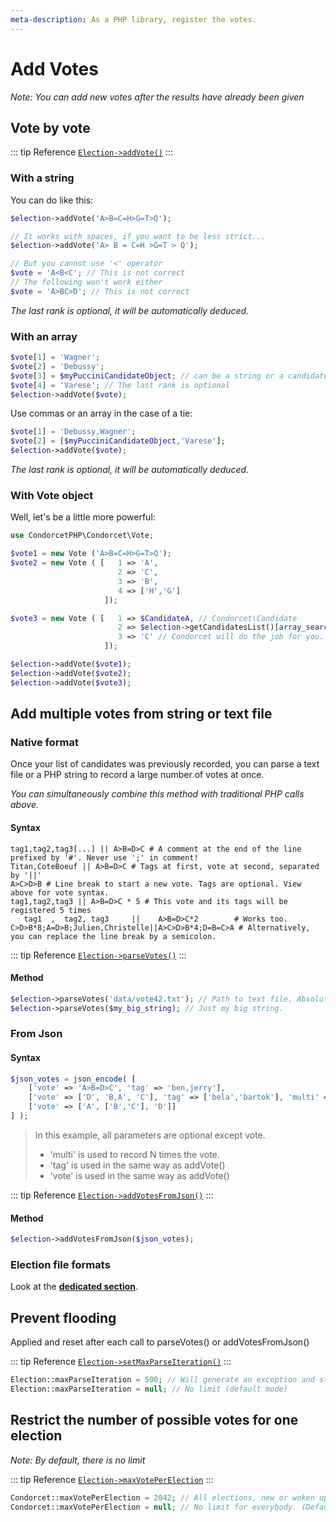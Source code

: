 ```yaml
---
meta-description: As a PHP library, register the votes.
---
```

# Add Votes
_Note: You can add new votes after the results have already been given_

## Vote by vote
::: tip Reference
[`Election->addVote()`](/api-reference/Election%20Class/public%20Election--addVote)
:::

<!-- tabs:start -->
### **With a string**
You can do like this:

```php
$election->addVote('A>B=C=H>G=T>Q');

// It works with spaces, if you want to be less strict...
$election->addVote('A> B = C=H >G=T > Q');

// But you cannot use '<' operator
$vote = 'A<B<C'; // This is not correct
// The following won't work either
$vote = 'A>BC>D'; // This is not correct
```

*The last rank is optional, it will be automatically deduced.*

### **With an array**
```php
$vote[1] = 'Wagner';
$vote[2] = 'Debussy';
$vote[3] = $myPucciniCandidateObject; // can be a string or a candidate object
$vote[4] = 'Varese'; // The last rank is optional
$election->addVote($vote);
```

Use commas or an array in the case of a tie:
```php
$vote[1] = 'Debussy,Wagner';
$vote[2] = [$myPucciniCandidateObject,'Varese'];
$election->addVote($vote);
```

*The last rank is optional, it will be automatically deduced.*

### **With Vote object**
Well, let's be a little more powerful:

```php
use CondorcetPHP\Condorcet\Vote;

$vote1 = new Vote ('A>B=C=H>G=T>Q');
$vote2 = new Vote ( [   1 => 'A',
                        2 => 'C',
                        3 => 'B',
                        4 => ['H','G']
                     ]);

$vote3 = new Vote ( [   1 => $CandidateA, // Condorcet\Candidate
                        2 => $election->getCandidatesList()[array_search('B',$election->getCandidatesList(),false)], // Put the object corresponding to the 'B' candidate from getCandidatesList method. Of course, you can also just enter string 'B' and Condorcet will do the job for you.
                        3 => 'C' // Condorcet will do the job for you.
                     ]);

$election->addVote($vote1);
$election->addVote($vote2);
$election->addVote($vote3);
```
<!-- tabs:end -->


## Add multiple votes from string or text file

<!-- tabs:start -->
### **Native format**
Once your list of candidates was previously recorded, you can parse a text file or a PHP string to record a large number of votes at once.

*You can simultaneously combine this method with traditional PHP calls above.*

#### Syntax
```
tag1,tag2,tag3[...] || A>B=D>C # A comment at the end of the line prefixed by '#'. Never use ';' in comment!
Titan,CoteBoeuf || A>B=D>C # Tags at first, vote at second, separated by '||'
A>C>D>B # Line break to start a new vote. Tags are optional. View above for vote syntax.
tag1,tag2,tag3 || A>B=D>C * 5 # This vote and its tags will be registered 5 times
   tag1  ,  tag2, tag3     ||    A>B=D>C*2        # Works too.
C>D>B*8;A=D>B;Julien,Christelle||A>C>D>B*4;D=B=C>A # Alternatively, you can replace the line break by a semicolon.
```

::: tip Reference
[`Election->parseVotes()`](/api-reference/Election%20Class/public%20Election--parseVotes)
:::

#### Method
```php
$election->parseVotes('data/vote42.txt'); // Path to text file. Absolute or relative.
$election->parseVotes($my_big_string); // Just my big string.
```

### **From Json**


#### Syntax
```php
$json_votes = json_encode( [
	['vote' => 'A>B=D>C', 'tag' => 'ben,jerry'],
	['vote' => ['D', 'B,A', 'C'], 'tag' => ['bela','bartok'], 'multi' => 5],
	['vote' => ['A', ['B','C'], 'D']]
] );
```

> In this example, all parameters are optional except vote.
> * 'multi' is used to record N times the vote.
> * 'tag' is used in the same way as addVote()
> * 'vote' is used in the same way as addVote()

::: tip Reference
[`Election->addVotesFromJson()`](/api-reference/Election%20Class/public%20Election--addVotesFromJson)
:::


#### Method
```php
$election->addVotesFromJson($json_votes);
```

### **Election file formats**
Look at the [**dedicated section**](/book/3.AsPhpLibrary/8.GoFurther/4.ElectionFilesFormats.md#election-files-formats).
<!-- tabs:end -->


## Prevent flooding

Applied and reset after each call to parseVotes() or addVotesFromJson()

::: tip Reference
[`Election->setMaxParseIteration()`](/api-reference/Election%20Class/Election--maxParseIteration)
:::
```php
Election::maxParseIteration = 500; // Will generate an exception and stop after 500 registered votes by call. No votes will be registered.
Election::maxParseIteration = null; // No limit (default mode)
```

## Restrict the number of possible votes for one election
_Note: By default, there is no limit_

::: tip Reference
[`Election->maxVotePerElection`](/api-reference/Election%20Class/Election--maxVotePerElection)
:::
```php
Condorcet::maxVotePerElection = 2042; // All elections, new or woken up, will be limited to this maximum vote number.
Condorcet::maxVotePerElection = null; // No limit for everybody. (Default)
```